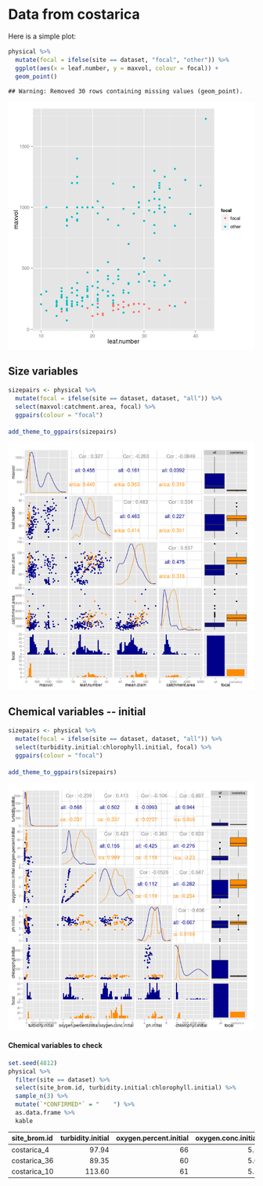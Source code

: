 
# Data from costarica

Here is a simple plot:

```r
physical %>% 
  mutate(focal = ifelse(site == dataset, "focal", "other")) %>% 
  ggplot(aes(x = leaf.number, y = maxvol, colour = focal)) +
  geom_point()
```

```
## Warning: Removed 30 rows containing missing values (geom_point).
```

![plot of chunk unnamed-chunk-1](figure/costarica__unnamed-chunk-1-1.png) 

## Size variables


```r
sizepairs <- physical %>% 
  mutate(focal = ifelse(site == dataset, dataset, "all")) %>% 
  select(maxvol:catchment.area, focal) %>% 
  ggpairs(colour = "focal")

add_theme_to_ggpairs(sizepairs)
```

![plot of chunk sizes](figure/costarica__sizes-1.png) 


## Chemical variables -- initial


```r
sizepairs <- physical %>% 
  mutate(focal = ifelse(site == dataset, dataset, "all")) %>% 
  select(turbidity.initial:chlorophyll.initial, focal) %>% 
  ggpairs(colour = "focal")

add_theme_to_ggpairs(sizepairs)
```

![plot of chunk chem_initial](figure/costarica__chem_initial-1.png) 

#### Chemical variables to check


```r
set.seed(4812)
physical %>% 
  filter(site == dataset) %>% 
  select(site_brom.id, turbidity.initial:chlorophyll.initial) %>% 
  sample_n(3) %>% 
  mutate(`*CONFIRMED*` = "    ") %>% 
  as.data.frame %>% 
  kable
```



|site_brom.id | turbidity.initial| oxygen.percent.initial| oxygen.conc.initial| ph.initial| chlorophyll.initial|*CONFIRMED* |
|:------------|-----------------:|----------------------:|-------------------:|----------:|-------------------:|:-----------|
|costarica_4  |             97.94|                     66|                 5.5|       4.85|            384.8067|            |
|costarica_36 |             89.35|                     60|                 5.0|       6.09|            288.6846|            |
|costarica_10 |            113.60|                     61|                 5.1|       6.07|            461.3436|            |

